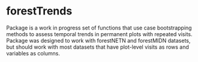 # forestTrends
Package is a work in progress set of functions that use case bootstrapping methods to assess temporal trends in permanent plots with repeated visits. 
Package was designed to work with forestNETN and forestMIDN datasets, but should work with most datasets that have plot-level visits as rows and variables as columns. 

